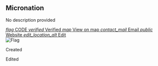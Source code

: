 <section>
    <h1 id="mnpage__name">Micronation</h1>
    <p id="mnpage__description">No description provided</p>
    <div>
      <a href="#" class="chip" id="mnpage__code">
      <span>
        <i class="material-icons">flag</i>
        <span id="mnpage__code_text">CODE</span>
      </span>
    </a>
    <a href="/verification.html" class="chip hidden" id="mnpage__verified">
      <span>
        <i class="material-icons">verified</i>
        <span>Verified</span>
      </span>
    </a>
    <a href="#" target="_blank" class="chip hidden" id="mnpage__map">
      <span>
        <i class="material-icons">map</i>
        <span>View on map</span>
      </span>
    </a>
    <a href="#" target="_blank" class="chip hidden" id="mnpage__email">
      <span>
        <i class="material-icons">contact_mail</i>
        <span>Email</span>
      </span>
    </a>
    <a href="#" target="_blank" class="chip hidden" id="mnpage__website">
      <span>
        <i class="material-icons">public</i>
        <span id="mnpage__website_text">Website</span>
      </span>
    </a>
    <a href="#" class="chip" id="mnpage__edit">
        <span>
          <i class="material-icons">edit_location_alt</i>
          <span id="mnpage__website_text">Edit</span>
        </span>
    </a>
    </div>
</section>
<section>
  <img alt="Flag" id="mnpage__flag">
</section>
<section>
    <p>Created <span id="mnpage__time_added"></span></p>
    <p>Edited <span id="mnpage__last_edit"></span></p>
</section>
